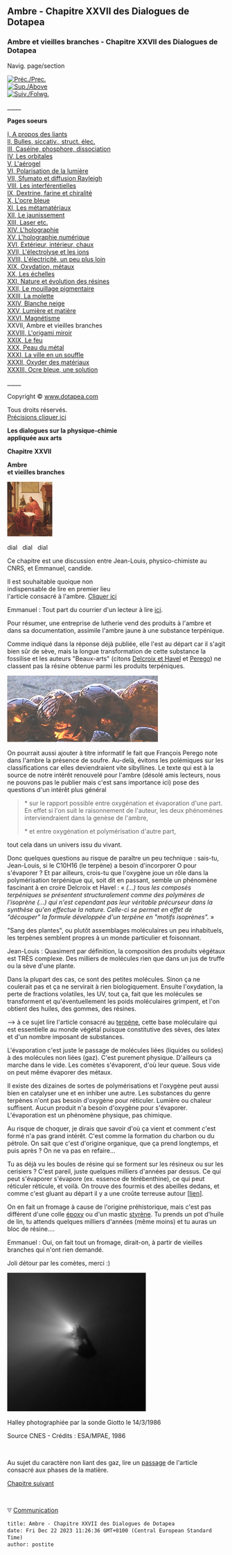 ## Ambre - Chapitre XXVII des Dialogues de Dotapea
### Ambre et vieilles branches - Chapitre XXVII des Dialogues de Dotapea
 Navig. page/section

[![Préc./Prec.](_derived/back_cmp_themenoir010_back.gif)](chap26magnetisme.html)  
[![Sup./Above](_derived/up_cmp_themenoir010_up.gif)](dialoguesdotapea.html)  
[![Suiv./Folwg.](_derived/next_cmp_themenoir010_next.gif)](chap28origamimiroir.html)

\_\_\_\_\_

**Pages soeurs**

[I, A propos des liants](chap01liants.html)  
[II, Bulles, siccativ., struct. élec.](chap02bullessiccativation.html)  
[III, Caséine, phosphore, dissociation](chap03caseine.html)  
[IV, Les orbitales](chap04orbitales.html)  
[V, L'aérogel](chap05aerogel.html)  
[VI, Polarisation de la lumière](chap06polaris.html)  
[VII, Sfumato et diffusion Rayleigh](chap07rayleigh.html)  
[VIII, Les interférentielles](chap08interferences.html)  
[IX, Dextrine, farine et chiralité](chap09dextrine.html)  
[X, L'ocre bleue](chap10ocrebleue.html)  
[XI, Les métamatériaux](chap11metamateriaux.html)  
[XII, Le jaunissement](chap12jaunissement.html)  
[XIII, Laser etc.](chap13laser.html)  
[XIV, L'holographie](chap14holographie.html)  
[XV, L'holographie numérique](chap15holographienum.html)  
[XVI, Extérieur, intérieur, chaux](chap16interieurexterieurchaux.html)  
[XVII, L'électrolyse et les ions](chap17electrolyseions.html)  
[XVIII, L'électricité, un peu plus loin](chap18electriciteplusloin.html)  
[XIX, Oxydation, métaux](chap19oxydationsmetaux.html)  
[XX, Les échelles](chap20echelles.html)  
[XXI, Nature et évolution des résines](chap21resines.html)  
[XXII, Le mouillage pigmentaire](chap22mouillage.html)  
[XXIII, La molette](chap23molette.html)  
[XXIV, Blanche neige](chap24blancheneige.html)  
[XXV, Lumière et matière](chap25lumiereetmatiere.html)  
[XXVI, Magnétisme](chap26magnetisme.html)  
XXVII, Ambre et vieilles branches  
[XXVIII, L'origami miroir](chap28origamimiroir.html)  
[XXIX, Le feu](chap29feu.html)  
[XXX, Peau du métal](chap30peaudumetal.html)  
[XXXI, La ville en un souffle](chap31bellastock.html)  
[XXXII, Oxyder des matériaux](chap32oxydermateriaux.html)  
[XXXIII, Ocre bleue, une solution](chap33ocrebleuesimulation.html)

\_\_\_\_\_

Copyright © www.dotapea.com

Tous droits réservés.  
[Précisions cliquer ici](droitscopie.html)

**Les dialogues sur la physique-chimie  
appliquée aux arts**

**Chapitre** **XXVII**

**Ambre  
et vieilles branches**

[![](images/chap00cornelissavantvw.jpg)](dialoguesdotapea.html#notecornelis)

dial   dial   dial

Ce chapitre est une discussion entre Jean-Louis, physico-chimiste au CNRS, et Emmanuel, candide.

Il est souhaitable quoique non  
indispensable de lire en premier lieu  
l'article consacré à l'ambre. [Cliquer ici](resinessolach.html#lambre)

Emmanuel : Tout part du courrier d'un lecteur à lire [ici](courrierdeslecteurs2010b160.html#20100603br).

Pour résumer, une entreprise de lutherie vend des produits à l'ambre et dans sa documentation, assimile l'ambre jaune à une substance terpénique.

Comme indiqué dans la réponse déjà publiée, elle l'est au départ car il s'agit bien sûr de sève, mais la longue transformation de cette substance la fossilise et les auteurs "Beaux-arts" (citons [Delcroix et Havel](livres.html#delcroix) et [Perego](livres.html#perego)) ne classent pas la résine obtenue parmi les produits terpéniques.

![](images/ambrevw.jpg)

On pourrait aussi ajouter à titre informatif le fait que François Perego note dans l'ambre la présence de soufre. Au-delà, évitons les polémiques sur les classifications car elles deviendraient vite sibyllines. Le texte qui est à la source de notre intérêt renouvelé pour l'ambre (désolé amis lecteurs, nous ne pouvons pas le publier mais c'est sans importance ici) pose des questions d'un intérêt plus général

> \* sur le rapport possible entre oxygénation et évaporation d'une part. En effet si l'on suit le raisonnement de l'auteur, les deux phénomènes interviendraient dans la genèse de l'ambre,
> 
> \* et entre oxygénation et polymérisation d'autre part,

tout cela dans un univers issu du vivant.

Donc quelques questions au risque de paraître un peu technique : sais-tu, Jean-Louis, si le C10H16 (le terpène) a besoin d'incorporer O pour s'évaporer ? Et par ailleurs, crois-tu que l'oxygène joue un rôle dans la polymérisation terpénique qui, soit dit en passant, semble un phénomène fascinant à en croire Delcroix et Havel : « _(...) tous les composés terpéniques se présentent structuralement comme des polymères de l'isoprène (...) qui n'est cependant pas leur véritable précurseur dans la synthèse qu'en effectue la nature. Celle-ci se permet en effet de "découper" la formule développée d'un terpène en "motifs isoprènes"._ »

"Sang des plantes", ou plutôt assemblages moléculaires un peu inhabituels, les terpènes semblent propres à un monde particulier et foisonnant.

Jean-Louis : Quasiment par définition, la composition des produits végétaux est TRÈS complexe. Des milliers de molécules rien que dans un jus de truffe ou la sève d'une plante.

Dans la plupart des cas, ce sont des petites molécules. Sinon ça ne coulerait pas et ça ne servirait à rien biologiquement. Ensuite l'oxydation, la perte de fractions volatiles, les UV, tout ça, fait que les molécules se transforment et qu'éventuellement les poids moléculaires grimpent, et l'on obtient des huiles, des gommes, des résines. 

\--> à ce sujet lire l'article consacré au [terpène](terpene.html), cette base moléculaire qui est essentielle au monde végétal puisque constitutive des sèves, des latex et d'un nombre imposant de substances.

L'évaporation c'est juste le passage de molécules liées (liquides ou solides) à des molécules non liées (gaz). C'est purement physique. D'ailleurs ça marche dans le vide. Les comètes s'évaporent, d'où leur queue. Sous vide on peut même évaporer des métaux.

Il existe des dizaines de sortes de polymérisations et l'oxygène peut aussi bien en catalyser une et en inhiber une autre. Les substances du genre terpènes n'ont pas besoin d'oxygène pour réticuler. Lumière ou chaleur suffisent. Aucun produit n'a besoin d'oxygène pour s'évaporer. L'évaporation est un phénomène physique, pas chimique. 

  
Au risque de choquer, je dirais que savoir d'où ça vient et comment c'est formé n'a pas grand intérêt. C'est comme la formation du charbon ou du pétrole. On sait que c'est d'origine organique, que ça prend longtemps, et puis après ? On ne va pas en refaire...

Tu as déjà vu les boules de résine qui se forment sur les résineux ou sur les cerisiers ? C'est pareil, juste quelques milliers d'années par dessus. Ce qui peut s'évaporer s'évapore (ex. essence de térébenthine), ce qui peut réticuler réticule, et voilà. On trouve des fourmis et des abeilles dedans, et comme c'est gluant au départ il y a une croûte terreuse autour \[[lien](resinessolach.html#sediments)\].

On en fait un fromage à cause de l'origine préhistorique, mais c'est pas différent d'une colle [époxy](epoxy.html) ou d'un mastic [styrène](styrene.html). Tu prends un pot d'huile de lin, tu attends quelques milliers d'années (même moins) et tu auras un bloc de résine....

Emmanuel : Oui, on fait tout un fromage, dirait-on, à partir de vieilles branches qui n'ont rien demandé.

Joli détour par les comètes, merci :)

![](images/chap27halleygiotto.jpg)

Halley photographiée par la sonde Giotto le 14/3/1986

Source CNES - Crédits : ESA/MPAE, 1986

 

Au sujet du caractère non liant des gaz, lire un [passage](gazliquidessolides.html#liaisons) de l'article consacré aux phases de la matière.

[Chapitre suivant](chap28origamimiroir.html)



 ![](images/transparent122x1.gif)

 ![](images/flechebas.gif) [Communication](http://www.artrealite.com/annonceurs.htm)
```
title: Ambre - Chapitre XXVII des Dialogues de Dotapea
date: Fri Dec 22 2023 11:26:36 GMT+0100 (Central European Standard Time)
author: postite
```
